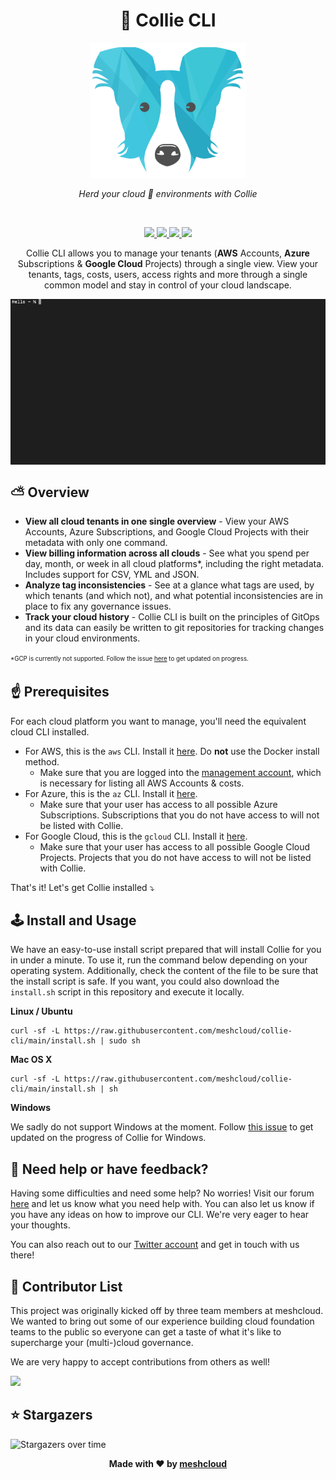 <h1 align="center">🐶 Collie CLI</h1>

<p align="center">
  <img src="/.github/collie-logo-blue.png" width="250">
</p>

<p align="center">
  <i>Herd your cloud 🐑 environments with Collie</i>
</p>
<br>
  
<p align="center">
  <a href="/">
    <img src="https://github.com/meshcloud/collie-cli/actions/workflows/build.yml/badge.svg">
  </a>
  <a href="/">
    <img src="https://img.shields.io/badge/maintained-true-green">
  </a>
  <a href="/">
    <img src="https://img.shields.io/github/license/meshcloud/collie-cli">
  </a>
  <a href="/">
    <img src="https://img.shields.io/github/v/release/meshcloud/collie-cli?sort=semver">
  </a>
</p>

<p align="center">
    Collie CLI allows you to manage your tenants (<b>AWS</b> Accounts, <b>Azure</b> Subscriptions & <b>Google Cloud</b> Projects) through a single view.
    View your tenants, tags, costs, users, access rights and more through a single common model and stay in control of your cloud landscape.
</p>

<img align="center" src="/.github/collie-demo.gif">

## ⛅️ Overview

- **View all cloud tenants in one single overview** - View your AWS Accounts, Azure Subscriptions, and Google Cloud Projects with their metadata with only one command.
- **View billing information across all clouds** - See what you spend per day, month, or week in all cloud platforms*, including the right metadata. Includes support for CSV, YML and JSON.
- **Analyze tag inconsistencies** - See at a glance what tags are used, by which tenants (and which not), and what potential inconsistencies are in place to fix any governance issues.
- **Track your cloud history** - Collie CLI is built on the principles of GitOps and its data can easily be written to git repositories for tracking changes in your cloud environments.

<sup><sub>*GCP is currently not supported. Follow the issue [here](https://github.com/meshcloud/collie-cli/issues/17) to get updated on progress.</sub></sup>

## ☝️ Prerequisites

For each cloud platform you want to manage, you'll need the equivalent cloud CLI installed. 

- For AWS, this is the `aws` CLI. Install it [here](https://docs.aws.amazon.com/cli/latest/userguide/install-cliv2.html). Do **not** use the Docker install method.
    - Make sure that you are logged into the [management account](https://docs.aws.amazon.com/organizations/latest/userguide/orgs_getting-started_concepts.html), which is necessary for listing all AWS Accounts & costs.
- For Azure, this is the `az` CLI. Install it [here](https://docs.microsoft.com/en-us/cli/azure/install-azure-cli).
    - Make sure that your user has access to all possible Azure Subscriptions. Subscriptions that you do not have access to will not be listed with Collie.
- For Google Cloud, this is the `gcloud` CLI. Install it [here](https://cloud.google.com/sdk/docs/quickstart).
    - Make sure that your user has access to all possible Google Cloud Projects. Projects that you do not have access to will not be listed with Collie.
    
That's it! Let's get Collie installed ⤵️


## 🕹 Install and Usage

We have an easy-to-use install script prepared that will install Collie for you in under a minute. To use it, run the command below depending on your operating system.
Additionally, check the content of the file to be sure that the install script is safe. If you want, you could also download the `install.sh` script in this repository and execute it locally.

**Linux / Ubuntu**

```
curl -sf -L https://raw.githubusercontent.com/meshcloud/collie-cli/main/install.sh | sudo sh
```

**Mac OS X**

```
curl -sf -L https://raw.githubusercontent.com/meshcloud/collie-cli/main/install.sh | sh

```

**Windows**

We sadly do not support Windows at the moment. Follow [this issue](https://github.com/meshcloud/collie-cli/issues/2) to get updated on the progress of Collie for Windows.


## 👋 Need help or have feedback?

Having some difficulties and need some help? No worries! Visit our forum [here](https://github.com/meshcloud/collie-cli/discussions) and let us know what you need help with. You can also let us know if you have any ideas on how to improve our CLI. We're very eager to hear your thoughts.

You can also reach out to our [Twitter account](https://twitter.com/meshstack) and get in touch with us there!

## 🙋‍ Contributor List

This project was originally kicked off by three team members at meshcloud.
We wanted to bring out some of our experience building cloud foundation teams to the public so everyone
can get a taste of what it's like to supercharge your (multi-)cloud governance.

We are very happy to accept contributions from others as well!

<a href="https://github.com/meshcloud/collie-cli/graphs/contributors">
  <img src="https://contrib.rocks/image?repo=meshcloud/collie-cli" />
</a>

## ⭐️ Stargazers

<img src="https://starchart.cc/meshcloud/collie-cli.svg" alt="Stargazers over time" style="max-width: 100%">


<p align="center"><b>Made with ❤️ by <a href="https://meshcloud.io/?ref=gh-collie">meshcloud</a></b></p>
